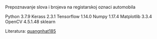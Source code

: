 Prepoznavanje slova i brojeva na registarskoj oznaci automobila

Python      3.7.9
Kerass      2.3.1
Tensorflow  1.14.0
Numpy       1.17.4
Matplotlib  3.3.4
OpenCV      4.5.1.48
sklearn

Literatura:
[quangnhat185](https://github.com/quangnhat185/Plate_detect_and_recognize)